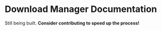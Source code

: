 # Download Manager Documentation

Still being built. **Consider contributing to speed up the process!**